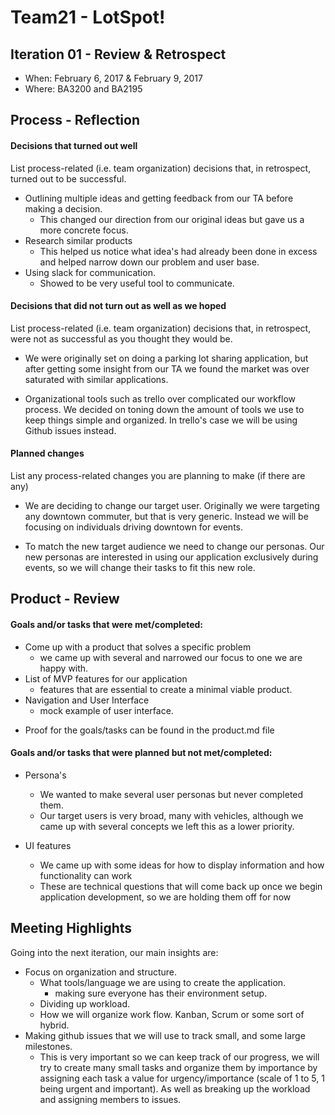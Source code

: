 # Team21 - LotSpot!

## Iteration 01 - Review & Retrospect

 * When: February 6, 2017 & February 9, 2017
 * Where: BA3200 and BA2195

## Process - Reflection


#### Decisions that turned out well

List process-related (i.e. team organization) decisions that, in retrospect, turned out to be successful.

- Outlining multiple ideas and getting feedback from our TA before making a decision.
	- This changed our direction from our original ideas but gave us a more concrete focus.
- Research similar products
	- This helped us notice what idea's had already been done in excess and helped narrow down our problem and user base.
- Using slack for communication.
	- Showed to be very useful tool to communicate.


#### Decisions that did not turn out as well as we hoped

List process-related (i.e. team organization) decisions that, in retrospect, were not as successful as you thought they would be.

- We were originally set on doing a parking lot sharing application, but after getting some insight from our TA we found the market was over 
	saturated with similar applications.

- Organizational tools such as trello over complicated our workflow process. We decided on toning down the amount of tools we use to keep
	things simple and organized. In trello's case we will be using Github issues instead.


#### Planned changes

List any process-related changes you are planning to make (if there are any)

- We are deciding to change our target user. Originally we were targeting any downtown commuter, but that is very generic. Instead we will be focusing
	on individuals driving downtown for events. 

- To match the new target audience we need to change our personas. Our new personas are interested in using our application exclusively during events, so
	we will change their tasks to fit this new role. 


## Product - Review

#### Goals and/or tasks that were met/completed:

- Come up with a product that solves a specific problem
	- we came up with several and narrowed our focus to one we are happy with.
- List of MVP features for our application
	- features that are essential to create a minimal viable product.
- Navigation and User Interface
	- mock example of user interface.
	

 * Proof for the goals/tasks can be found in the product.md file

#### Goals and/or tasks that were planned but not met/completed:
	
- Persona's
	- We wanted to make several user personas but never completed them.
	- Our target users is very broad, many with vehicles, although we came up with several concepts we left this as a lower priority.

 - UI features
 	- We came up with some ideas for how to display information and how functionality can work
	- These are technical questions that will come back up once we begin application development, so we are holding them off for now

## Meeting Highlights

Going into the next iteration, our main insights are:

- Focus on organization and structure.
	- What tools/language we are using to create the application.
		- making sure everyone has their environment setup.
	- Dividing up workload.
	- How we will organize work flow. Kanban, Scrum or some sort of hybrid.
- Making github issues that we will use to track small, and some large milestones.
	- This is very important so we can keep track of our progress, we will try to create many small tasks and organize them by importance by assigning each
	task a value for urgency/importance (scale of 1 to 5, 1 being urgent and important). As well as breaking up the workload and assigning members to issues.
